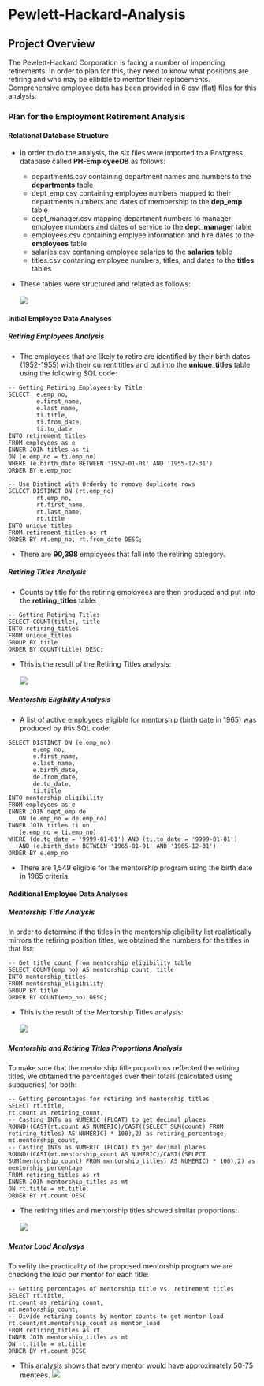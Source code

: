 # Pewlett-Hackard-Analysis

## Project Overview
The Pewlett-Hackard Corporation is facing a number of impending retirements.  In order to plan for this, they need to know what positions are retiring and who may be elibible to mentor their replacements.  Comprehensive employee data has been provided in 6 csv (flat) files for this analysis.

### Plan for the Employment Retirement Analysis
#### Relational Database Structure
- In order to do the analysis, the six files were imported to a Postgress database called <b>PH-EmployeeDB</b> as follows:
  - departments.csv containing department names and numbers to the <b>departments</b> table
  - dept_emp.csv containing employee numbers mapped to their departments numbers and dates of membership to the <b>dep_emp</b> table
  - dept_manager.csv mapping department numbers to manager employee numbers and dates of service to the <b>dept_manager</b> table
  - employees.csv containing emplyee information and hire dates to the <b>employees</b> table
  - salaries.csv contaning employee salaries to the <b>salaries</b> table
  - titles.csv contaning employee numbers, titles, and dates to the <b>titles</b> tables
  
- These tables were structured and related as follows:<br><br>
<img src=EmployeeDB.png></img><br>
#### Initial Employee Data Analyses
##### Retiring Employees Analysis
- The employees that are likely to retire are identified by their birth dates (1952-1955) with their current titles and put into the <b>unique_titles</b> table using the following SQL code:
```
-- Getting Retiring Employees by Title
SELECT 	e.emp_no, 
		e.first_name, 
		e.last_name,
		ti.title,
		ti.from_date,
		ti.to_date
INTO retirement_titles
FROM employees as e
INNER JOIN titles as ti
ON (e.emp_no = ti.emp_no)
WHERE (e.birth_date BETWEEN '1952-01-01' AND '1955-12-31')
ORDER BY e.emp_no;

-- Use Distinct with Orderby to remove duplicate rows
SELECT DISTINCT ON (rt.emp_no) 
		rt.emp_no,
		rt.first_name,
		rt.last_name,
		rt.title
INTO unique_titles
FROM retirement_titles as rt
ORDER BY rt.emp_no, rt.from_date DESC;
```
- There are <b>90,398</b> employees that fall into the retiring category.<br>
##### Retiring Titles Analysis
- Counts by title for the retiring employees are then produced and put into the <b>retiring_titles</b> table:
```
-- Getting Retiring Titles
SELECT COUNT(title), title 
INTO retiring_titles
FROM unique_titles
GROUP BY title
ORDER BY COUNT(title) DESC;
```
  - This is the result of the Retiring Titles analysis:<br><br>
  <img src=/Resources/retiring_titles.png></img><br>
##### Mentorship Eligibility Analysis
 - A list of active employees eligible for mentorship (birth date in 1965) was produced by this SQL code:
 ```
 SELECT DISTINCT ON (e.emp_no)
		e.emp_no,
		e.first_name,
		e.last_name,
		e.birth_date,
		de.from_date,
		de.to_date,
		ti.title
INTO mentorship_eligibility
FROM employees as e
INNER JOIN dept_emp de 
	ON (e.emp_no = de.emp_no)
INNER JOIN titles ti on 
	(e.emp_no = ti.emp_no)
WHERE (de.to_date = '9999-01-01') AND (ti.to_date = '9999-01-01')
	AND (e.birth_date BETWEEN '1965-01-01' AND '1965-12-31')
ORDER BY e.emp_no
```
  - There are 1,549 eligible for the mentorship program using the birth date in 1965 criteria.
#### Additional Employee Data Analyses
##### Mentorship Title Analysis
In order to determine if the titles in the mentorship eligibility list realistically mirrors the retiring position titles, we obtained the numbers for the titles in that list:
```
-- Get title count from mentorship eligibility table
SELECT COUNT(emp_no) AS mentorship_count, title
INTO mentorship_titles
FROM mentorship_eligibility
GROUP BY title
ORDER BY COUNT(emp_no) DESC;
```
  - This is the result of the Mentorship Titles analysis:<br><br>
  <img src=/Resources/mentorship_titles.png></img><br>
##### Mentorship and Retiring Titles Proportions Analysis
To make sure that the mentorship title proportions reflected the retiring titles, we obtained the percentages over their totals (calculated using subqueries) for both:<br>
```
-- Getting percentages for retiring and mentorship titles
SELECT rt.title,
rt.count as retiring_count,
-- Casting INTs as NUMERIC (FLOAT) to get decimal places
ROUND((CAST(rt.count AS NUMERIC)/CAST((SELECT SUM(count) FROM retiring_titles) AS NUMERIC) * 100),2) as retiring_percentage,
mt.mentorship_count,
-- Casting INTs as NUMERIC (FLOAT) to get decimal places
ROUND((CAST(mt.mentorship_count AS NUMERIC)/CAST((SELECT SUM(mentorship_count) FROM mentorship_titles) AS NUMERIC) * 100),2) as mentorship_percentage
FROM retiring_titles as rt
INNER JOIN mentorship_titles as mt
ON rt.title = mt.title
ORDER BY rt.count DESC
```
  - The retiring titles and mentorship titles showed similar proportions:<br><br>
  <img src=/Resources/title_proportions.png></img><br>
##### Mentor Load Analysys
To vefify the practicality of the proposed mentorship program we are checking the load per mentor for each title:
```
-- Getting percentages of mentorship title vs. retirement titles
SELECT rt.title,
rt.count as retiring_count,
mt.mentorship_count,
-- Divide retiring counts by mentor counts to get mentor load
rt.count/mt.mentorship_count as mentor_load
FROM retiring_titles as rt
INNER JOIN mentorship_titles as mt
ON rt.title = mt.title
ORDER BY rt.count DESC
```
  - This analysis shows that every mentor would have approximately 50-75 mentees.
  <img src=/Resources/mentor_load.png></img><br>
  
